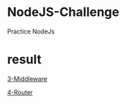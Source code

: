 # NodeJS-Challenge

Practice NodeJs

# result
[3-Middleware](https://uhr0u.sse.codesandbox.io/)

[4-Router](https://ro45i.sse.codesandbox.io/)
